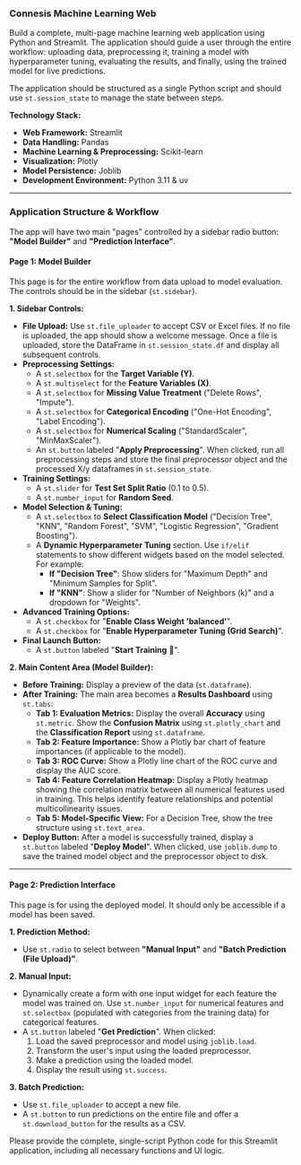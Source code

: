 ### **Connesis Machine Learning Web**

Build a complete, multi-page machine learning web application using Python and Streamlit. The application should guide a user through the entire workflow: uploading data, preprocessing it, training a model with hyperparameter tuning, evaluating the results, and finally, using the trained model for live predictions.

The application should be structured as a single Python script and should use `st.session_state` to manage the state between steps.

**Technology Stack:**
* **Web Framework:** Streamlit
* **Data Handling:** Pandas
* **Machine Learning & Preprocessing:** Scikit-learn
* **Visualization:** Plotly
* **Model Persistence:** Joblib
* **Development Environment:** Python 3.11 & uv

---

### **Application Structure & Workflow**

The app will have two main "pages" controlled by a sidebar radio button: **"Model Builder"** and **"Prediction Interface"**.

#### **Page 1: Model Builder**

This page is for the entire workflow from data upload to model evaluation. The controls should be in the sidebar (`st.sidebar`).

**1.  Sidebar Controls:**

* **File Upload:** Use `st.file_uploader` to accept CSV or Excel files. If no file is uploaded, the app should show a welcome message. Once a file is uploaded, store the DataFrame in `st.session_state.df` and display all subsequent controls.
* **Preprocessing Settings:**
    * A `st.selectbox` for the **Target Variable (Y)**.
    * A `st.multiselect` for the **Feature Variables (X)**.
    * A `st.selectbox` for **Missing Value Treatment** ("Delete Rows", "Impute").
    * A `st.selectbox` for **Categorical Encoding** ("One-Hot Encoding", "Label Encoding").
    * A `st.selectbox` for **Numerical Scaling** ("StandardScaler", "MinMaxScaler").
    * An `st.button` labeled "**Apply Preprocessing**". When clicked, run all preprocessing steps and store the final preprocessor object and the processed X/y dataframes in `st.session_state`.
* **Training Settings:**
    * A `st.slider` for **Test Set Split Ratio** (0.1 to 0.5).
    * A `st.number_input` for **Random Seed**.
* **Model Selection & Tuning:**
    * A `st.selectbox` to **Select Classification Model** ("Decision Tree", "KNN", "Random Forest", "SVM", "Logistic Regression", "Gradient Boosting").
    * A **Dynamic Hyperparameter Tuning** section. Use `if/elif` statements to show different widgets based on the model selected. For example:
        * **If "Decision Tree"**: Show sliders for "Maximum Depth" and "Minimum Samples for Split".
        * **If "KNN"**: Show a slider for "Number of Neighbors (k)" and a dropdown for "Weights".
* **Advanced Training Options:**
    * A `st.checkbox` for "**Enable Class Weight 'balanced'**".
    * A `st.checkbox` for "**Enable Hyperparameter Tuning (Grid Search)**".
* **Final Launch Button:**
    * A `st.button` labeled "**Start Training** 🚀".

**2.  Main Content Area (Model Builder):**

* **Before Training:** Display a preview of the data (`st.dataframe`).
* **After Training:** The main area becomes a **Results Dashboard** using `st.tabs`:
    * **Tab 1: Evaluation Metrics:** Display the overall **Accuracy** using `st.metric`. Show the **Confusion Matrix** using `st.plotly_chart` and the **Classification Report** using `st.dataframe`.
    * **Tab 2: Feature Importance:** Show a Plotly bar chart of feature importances (if applicable to the model).
    * **Tab 3: ROC Curve:** Show a Plotly line chart of the ROC curve and display the AUC score.
    * **Tab 4: Feature Correlation Heatmap:** Display a Plotly heatmap showing the correlation matrix between all numerical features used in training. This helps identify feature relationships and potential multicollinearity issues.
    * **Tab 5: Model-Specific View:** For a Decision Tree, show the tree structure using `st.text_area`.
* **Deploy Button:** After a model is successfully trained, display a `st.button` labeled "**Deploy Model**". When clicked, use `joblib.dump` to save the trained model object and the preprocessor object to disk.

---

#### **Page 2: Prediction Interface**

This page is for using the deployed model. It should only be accessible if a model has been saved.

**1.  Prediction Method:**

* Use `st.radio` to select between **"Manual Input"** and **"Batch Prediction (File Upload)"**.

**2.  Manual Input:**

* Dynamically create a form with one input widget for each feature the model was trained on. Use `st.number_input` for numerical features and `st.selectbox` (populated with categories from the training data) for categorical features.
* A `st.button` labeled "**Get Prediction**". When clicked:
    1.  Load the saved preprocessor and model using `joblib.load`.
    2.  Transform the user's input using the loaded preprocessor.
    3.  Make a prediction using the loaded model.
    4.  Display the result using `st.success`.

**3.  Batch Prediction:**

* Use `st.file_uploader` to accept a new file.
* A `st.button` to run predictions on the entire file and offer a `st.download_button` for the results as a CSV.

Please provide the complete, single-script Python code for this Streamlit application, including all necessary functions and UI logic.